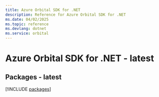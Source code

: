 ```yaml
---
title: Azure Orbital SDK for .NET
description: Reference for Azure Orbital SDK for .NET
ms.date: 04/02/2025
ms.topic: reference
ms.devlang: dotnet
ms.service: orbital
---
```

# Azure Orbital SDK for .NET - latest
## Packages - latest
[!INCLUDE [packages](orbital-index.md)]